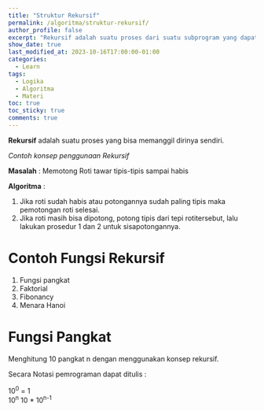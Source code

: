 ```yaml
---
title: "Struktur Rekursif"
permalink: /algoritma/struktur-rekursif/
author_profile: false
excerpt: "Rekursif adalah suatu proses dari suatu subprogram yang dapat berupa fungsi atau prosedur yang memanggil dirinya sendiri."
show_date: true
last_modified_at: 2023-10-16T17:00:00-01:00
categories:
  - Learn
tags:
  - Logika
  - Algoritma
  - Materi
toc: true
toc_sticky: true
comments: true
---
```


**Rekursif** adalah suatu proses yang bisa memanggil dirinya sendiri.

*Contoh konsep penggunaan Rekursif*

**Masalah** : Memotong Roti tawar tipis-tipis sampai habis

**Algoritma** :
1. Jika roti sudah habis atau potongannya sudah paling tipis maka pemotongan roti selesai.
2. Jika roti masih bisa dipotong, potong tipis dari tepi rotitersebut, lalu lakukan prosedur 1 dan 2 untuk sisapotongannya.

# Contoh Fungsi Rekursif
1. Fungsi pangkat
2. Faktorial
3. Fibonancy
4. Menara Hanoi

# Fungsi Pangkat
Menghitung 10 pangkat n dengan menggunakan konsep rekursif.

Secara Notasi pemrograman dapat ditulis :

10<sup>0</sup> = 1  
10<sup>n</sup> 10 * 10<sup>n-1</sup>


